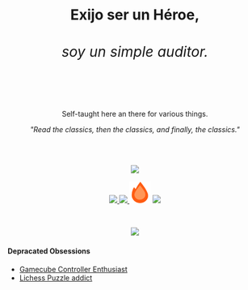   <h1 align="center">Exijo ser un Héroe, <span><h6>soy un simple auditor.</h6></span></h1>
<br>
<p align="center">
  Self-taught here an there for various things.
</p>
<p align="center">
  <em>"Read the classics, then the classics, and finally, the classics."</em>
</p>
<br>
<br>

<p align="center">
  <img src="https://skillicons.dev/icons?i=js,ts,css,git,react,nodejs,webpack,cloudflare,workers,mongodb,vscode,linux" /> 
</p>

<p align="center">
  <a href="https://https://mochajs.org/" target="_blank" rel="noreferrer"> <img src="https://cdn.jsdelivr.net/gh/devicons/devicon@latest/icons/mocha/mocha-original.svg" width="50" heigth="50"/> </a>
  <a href="https://https://pptr.dev/" target="_blank" rel="noreferrer"> <img src="https://cdn.jsdelivr.net/gh/devicons/devicon@latest/icons/puppeteer/puppeteer-original.svg" width="50" heigth="50" /> </a>
  <a href="https://hono.dev/" target="_blank" rel="noreferrer"> <img src="https://raw.githubusercontent.com/honojs/hono/d44be955c0d3f24ebd9bbe574a07251fea054567/docs/images/hono-logo.svg" width="42" heigth="42" /></a> 
  <a href="https://grammy.dev/" target="_blank" rel="noreferrer"> <img src="https://avatars.githubusercontent.com/u/81446018?s=200&v=4" width="42" heigth="42" /></a> 
</p>
<br>
<p align="center"> <a href="https://www.codewars.com/users/carafelix"> <img src="https://www.codewars.com/users/carafelix/badges/large"/> </a> </p>

#### Depracated Obsessions
- [Gamecube Controller Enthusiast](https://www.instagram.com/veet_labs/)
- [Lichess Puzzle addict](https://lichess.org/@/veet)
